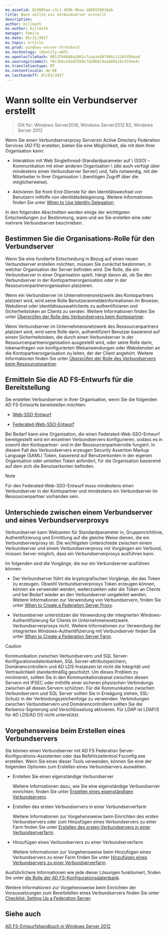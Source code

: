 ```yaml
---
ms.assetid: 824005ae-c3c1-459b-9baa-1660158918ab
title: Wann sollte ein Verbundserver erstellt
description: 
author: billmath
ms.author: billmath
manager: femila
ms.date: 05/31/2017
ms.topic: article
ms.prod: windows-server-threshold
ms.technology: identity-adfs
ms.openlocfilehash: 8013764b88a1061cfcaa3a507466c111bfd59aad
ms.sourcegitcommit: 70c1b6cedad55b9c7d2068c9aa4891c6c533ee4c
ms.translationtype: MT
ms.contentlocale: de-DE
ms.lasthandoff: 07/03/2017
---
```

# <a name="when-to-create-a-federation-server"></a>Wann sollte ein Verbundserver erstellt

>Gilt für: Windows Server2016, Windows Server2012 R2, Windows Server 2012

Wenn Sie einen Verbundserverproxy Serversin Active Directory Federation Services \(AD FS\) erstellen, bieten Sie eine Möglichkeit, die mit dem Ihrer Organisation kann:  
  
-   Interaktion mit Web Singlethread-Standardparameter auf \ (SSO\) – Kommunikation mit einer anderen Organisation \ (die auch verfügt über mindestens einen Verbundserver Server\) und, falls notwendig, mit der Mitarbeiter in Ihrer Organisation \ (benötigen Zugriff über die möglicherweise).  
  
-   Aktivieren Sie front-End-Dienste für den Identitätswechsel von Benutzern mithilfe von identitätsdelegierung. Weitere Informationen finden Sie unter [When to Use Identity Delegation](When-to-Use-Identity-Delegation.md).  
  
In den folgenden Abschnitten werden einige der wichtigsten Entscheidungen zur Bestimmung, wann und wo Sie erstellen eine oder mehrere Verbundserver beschrieben.  
  
## <a name="determine-the-organizational-role-for-the-federation-server"></a>Bestimmen Sie die Organisations-Rolle für den Verbundserver  
Wenn Sie eine fundierte Entscheidung in Bezug auf einen neuen Verbundserver erstellen möchten, müssen Sie zunächst bestimmen, in welcher Organisation der Server befinden wird. Die Rolle, die ein Verbundserver in einer Organisation spielt, hängt davon ab, ob Sie den Verbundserver in der Kontopartnerorganisation oder in der Ressourcenpartnerorganisation platzieren.  
  
Wenn ein Verbundserver im Unternehmensnetzwerk des Kontopartners platziert wird, wird seine Rolle Benutzeranmeldeinformationen im Browser, Webdienst oder identitätsauswahlclients zu authentifizieren und Sicherheitstoken an Clients zu senden. Weitere Informationen finden Sie unter [Überprüfen der Rolle des Verbundservers beim Kontopartner](Review-the-Role-of-the-Federation-Server-in-the-Account-Partner.md).  
  
Wenn Verbundserver im Unternehmensnetzwerk des Ressourcenpartners platziert wird, wird seine Rolle darin, authentifiziert Benutzer basierend auf einem Sicherheitstoken, die durch einen Verbundserver in der Ressourcenpartnerorganisation ausgestellt wird, oder seine Rolle darin, tokenanfragen von konfigurierten Webanwendungen oder Webdiensten an die Kontopartnerorganisation zu leiten, der der Client angehört. Weitere Informationen finden Sie unter [Überprüfen der Rolle des Verbundservers beim Ressourcenpartner](Review-the-Role-of-the-Federation-Server-in-the-Resource-Partner.md).  
  
## <a name="determine-which-ad-fs-design-to-deploy"></a>Ermitteln Sie die AD FS-Entwurfs für die Bereitstellung  
Sie erstellen Verbundserver in Ihrer Organisation, wenn Sie die folgenden AD FS-Entwürfe bereitstellen möchten:  
  
-   [Web-SSO-Entwurf](Web-SSO-Design.md)  
  
-   [Federated-Web-SSO-Entwurf](Federated-Web-SSO-Design.md)  
  
Bei Bedarf kann eine Organisation, die einen Federated-Web-SSO-Entwurf bereitgestellt wird ein einzelnen Verbundservers konfigurieren, sodass es in sowohl den Kontopartner- und in der Ressourcenpartnerrolle fungiert. In diesem Fall des Verbundservers erzeugen Security Assertion Markup Language \(SAML\) Token, basierend auf Benutzerkonten in der eigenen Organisation oder umleiten Token anfordert, für die Organisation basierend auf dem sich die Benutzerkonten befinden.  
  
> [!NOTE]  
> Für den Federated-Web-SSO-Entwurf muss mindestens einen Verbundserver in der Kontopartner und mindestens ein Verbundserver im Ressourcenpartner vorhanden sein.  
  
## <a name="differences-between-a-federation-server-and-a-federation-server-proxy"></a>Unterschiede zwischen einem Verbundserver und eines Verbundserverproxys  
Verbundserver kann Webseiten für Standardparameter in, Gruppenrichtlinie, Authentifizierung und Ermittlung auf die gleiche Weise dienen, die ein Verbundserverproxy ist. Die wichtigsten Unterschiede zwischen einem Verbundserver und einem Verbundserverproxy mit Vorgängen ein Verbund, müssen Server möglich, dass ein Verbundserverproxys ausführen kann.  
  
Im folgenden sind die Vorgänge, die nur ein Verbundserver ausführen können:  
  
-   Der Verbundserver führt die kryptografischen Vorgänge, die das Token zu erzeugen. Obwohl Verbundserverproxys Token erzeugen können, können sie verwendet werden, weiterzuleiten oder die Token an Clients und bei Bedarf wieder an den Verbundserver umgeleitet werden. Weitere Informationen zur Verwendung von Verbundservern, finden Sie unter [When to Create a Federation Server Proxy](When-to-Create-a-Federation-Server-Proxy.md).  
  
-   Verbundserver unterstützen die Verwendung der integrierten Windows-Authentifizierung für Clients im Unternehmensnetzwerk. Verbundserverproxys nicht. Weitere Informationen zur Verwendung der integrierten Windows-Authentifizierung mit Verbundserver finden Sie unter [When to Create a Federation Server Farm](When-to-Create-a-Federation-Server-Farm.md).  
  
> [!CAUTION]  
> Kommunikation zwischen Verbundservern und SQL Server-Konfigurationsdatenbanken, SQL Server-attributspeichern, Domänencontrollern und AD LDS-Instanzen ist nicht die Integrität und Vertraulichkeit standardmäßig geschützt. Um dieses Problem zu minimieren, sollten Sie in den Kommunikationskanal zwischen diesen Servern mit IPSEC oder mithilfe einer sicheren physischen Verbindungs zwischen all diesen Servern schützen. Für die Kommunikation zwischen Verbundservern und SQL Server sollten Sie in Erwägung ziehen, SSL-Schutz in der Verbindungszeichenfolge zu verwenden. Verbindungen zwischen Verbundservern und Domänencontrollern sollten Sie die Kerberos-Signierung und Verschlüsselung aktivieren. Für LDAP ist LDAP\/S für AD LDS\/AD DS nicht unterstützt.  
  
## <a name="how-to-create-a-federation-server"></a>Vorgehensweise beim Erstellen eines Verbundservers  
Sie können einen Verbundserver mit AD FS Federation Server-Konfigurations-Assistenten oder das Befehlszeilentool Fsconfig.exe erstellen. Wenn Sie eines dieser Tools verwenden, können Sie eine der folgenden Optionen zum Erstellen eines Verbundservers auswählen.  
  
-   Erstellen Sie einen eigenständige Verbundserver  
  
    Weitere Informationen dazu, wie Sie eine eigenständige Verbundserver einrichten, finden Sie unter [Erstellen eines eigenständigen Verbundservers](../../ad-fs/deployment/Create-a-Stand-Alone-Federation-Server.md).  
  
-   Erstellen des ersten Verbundservers in einer Verbundserverfarm  
  
    Weitere Informationen zur Vorgehensweise beim Einrichten des ersten Verbundservers oder zum Hinzufügen eines Verbundservers zu einer Farm finden Sie unter [Erstellen des ersten Verbundservers in einer Verbundserverfarm](../../ad-fs/deployment/Create-the-First-Federation-Server-in-a-Federation-Server-Farm.md).  
  
-   Hinzufügen eines Verbundservers zu einer Verbundserverfarm  
  
    Weitere Informationen zur Vorgehensweise beim Hinzufügen eines Verbundservers zu einer Farm finden Sie unter [Hinzufügen eines Verbundservers zu einer Verbundserverfarm](../../ad-fs/deployment/Add-a-Federation-Server-to-a-Federation-Server-Farm.md).  
  
Ausführlichere Informationen wie jede dieser Lösungen funktioniert, finden Sie unter [die Rolle der AD FS-Konfigurationsdatenbank](../../ad-fs/technical-reference/The-Role-of-the-AD-FS-Configuration-Database.md).  
  
Weitere Informationen zur Vorgehensweise beim Einrichten der Voraussetzungen zum Bereitstellen eines Verbundservers finden Sie unter [Checklist: Setting Up a Federation Server](../../ad-fs/deployment/Checklist--Setting-Up-a-Federation-Server.md).  
  
## <a name="see-also"></a>Siehe auch
[AD FS-Entwurfshandbuch in Windows Server 2012](AD-FS-Design-Guide-in-Windows-Server-2012.md)

